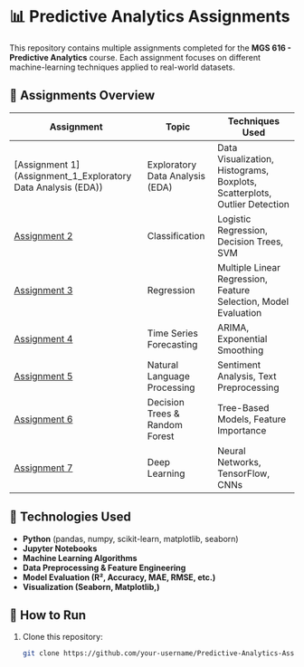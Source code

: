 # 📊 Predictive Analytics Assignments
This repository contains multiple assignments completed for the **MGS 616 - Predictive Analytics** course. Each assignment focuses on different machine-learning techniques applied to real-world datasets.

## 📂 Assignments Overview
| Assignment | Topic | Techniques Used |
|------------|-----------------|--------------------------------|
| [Assignment 1](Assignment_1_Exploratory Data Analysis (EDA)) | Exploratory Data Analysis (EDA) | Data Visualization, Histograms, Boxplots, Scatterplots, Outlier Detection |
| [Assignment 2](Assignment_2_Classification/) | Classification | Logistic Regression, Decision Trees, SVM |
| [Assignment 3](Assignment_3_Regression/) | Regression | Multiple Linear Regression, Feature Selection, Model Evaluation |
| [Assignment 4](Assignment_4_TimeSeries/) | Time Series Forecasting | ARIMA, Exponential Smoothing |
| [Assignment 5](Assignment_5_NLP/) | Natural Language Processing | Sentiment Analysis, Text Preprocessing |
| [Assignment 6](Assignment_6_DecisionTrees/) | Decision Trees & Random Forest | Tree-Based Models, Feature Importance |
| [Assignment 7](Assignment_7_DeepLearning/) | Deep Learning | Neural Networks, TensorFlow, CNNs |

## 📌 Technologies Used
- **Python** (pandas, numpy, scikit-learn, matplotlib, seaborn)
- **Jupyter Notebooks**
- **Machine Learning Algorithms**
- **Data Preprocessing & Feature Engineering**
- **Model Evaluation (R², Accuracy, MAE, RMSE, etc.)**
- **Visualization (Seaborn, Matplotlib,)**

## 🚀 How to Run
1. Clone this repository:
   ```sh
   git clone https://github.com/your-username/Predictive-Analytics-Assignments.git
